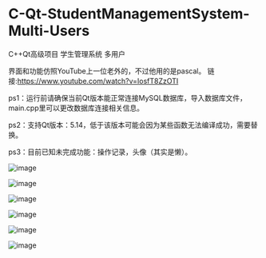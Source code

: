 # C-Qt-StudentManagementSystem-Multi-Users
C++Qt高级项目 学生管理系统 多用户

界面和功能仿照YouTube上一位老外的，不过他用的是pascal。
链接:https://www.youtube.com/watch?v=IosfT8ZzOTI

ps1：运行前请确保当前Qt版本能正常连接MySQL数据库，导入数据库文件，main.cpp里可以更改数据库连接相关信息。

ps2：支持Qt版本：5.14，低于该版本可能会因为某些函数无法编译成功，需要替换。

ps3：目前已知未完成功能：操作记录，头像（其实是懒）。

![image](https://user-images.githubusercontent.com/74124438/116393387-249e3780-a854-11eb-948e-ac45454feadb.png)

![image](https://user-images.githubusercontent.com/74124438/116389534-a0e24c00-a84f-11eb-9ec0-134b74871449.png)

![image](https://user-images.githubusercontent.com/74124438/116389652-c4a59200-a84f-11eb-8d06-4bae7be1fdee.png)

![image](https://user-images.githubusercontent.com/74124438/116389717-dab35280-a84f-11eb-8de4-f3783e7d8a4c.png)

![image](https://user-images.githubusercontent.com/74124438/116389827-fc143e80-a84f-11eb-8931-f74e0fda855e.png)

![image](https://user-images.githubusercontent.com/74124438/116390070-42699d80-a850-11eb-97b4-f9a47b726d04.png)

